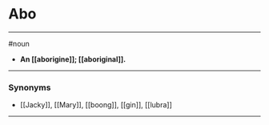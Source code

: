 # Abo
---
#noun
- **An [[aborigine]]; [[aboriginal]].**
---
### Synonyms
- [[Jacky]], [[Mary]], [[boong]], [[gin]], [[lubra]]
---
